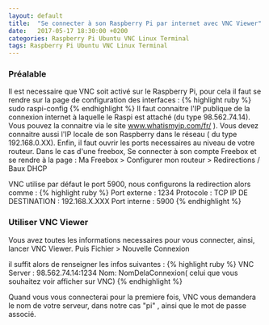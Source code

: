 ```yaml
---
layout: default
title:  "Se connecter à son Raspberry Pi par internet avec VNC Viewer"
date:   2017-05-17 18:30:00 +0200
categories: Raspberry Pi Ubuntu VNC Linux Terminal 
tags: Raspberry Pi Ubuntu VNC Linux Terminal
---
```


<h3>Préalable</h3>
Il est necessaire que VNC soit activé sur le Raspberry Pi, pour cela il faut se rendre sur la page de configuration des interfaces :
{% highlight ruby %}
sudo raspi-config
{% endhighlight %}
Il faut connaitre l'IP publique de la connexion internet à laquelle le Raspi est attaché (du type 98.562.74.14). Vous pouvez la connaitre via le site <a href="www.whatismyip.com/fr/" title="whatismyip" target="_blank">www.whatismyip.com/fr/</a> ). Vous devez connaitre aussi l'IP locale de son Raspberry dans le réseau ( du type 192.168.0.XX).
Enfin, il faut ouvrir les ports necessaires au niveau de votre routeur. Dans le cas d'une freebox, Se connecter à son compte Freebox et se rendre à la page : Ma Freebox > Configurer mon routeur > Redirections / Baux DHCP

VNC utilise par défaut le port 5900, nous configurons la redirection alors comme :
{% highlight ruby %}
Port externe : 1234
Protocole : TCP 
IP DE DESTINATION : 192.168.X.XXX 
Port interne : 5900
{% endhighlight %}



<h3>Utiliser VNC Viewer</h3>
Vous avez toutes les informations necessaires pour vous connecter, ainsi, lancer VNC Viewer.
Puis Fichier > Nouvelle Connexion

il suffit alors de renseigner les infos suivantes :
{% highlight ruby %}
VNC Server : 98.562.74.14:1234
Nom: NomDelaConnexion( celui que vous souhaitez voir afficher sur VNC)
{% endhighlight %}

Quand vous vous connecterai pour la premiere fois, VNC vous demandera le nom de votre serveur, dans notre cas "pi" , ainsi que le mot de passe associé.
